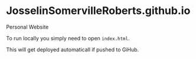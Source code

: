 # JosselinSomervilleRoberts.github.io
Personal Website

To run locally you simply need to open `index.html`.

This will get deployed automaticall if pushed to GiHub.
